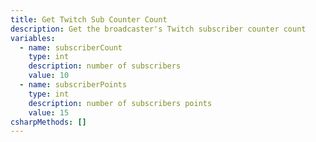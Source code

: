 ```yaml
---
title: Get Twitch Sub Counter Count
description: Get the broadcaster's Twitch subscriber counter count
variables:
  - name: subscriberCount
    type: int
    description: number of subscribers
    value: 10
  - name: subscriberPoints
    type: int
    description: number of subscribers points
    value: 15
csharpMethods: []
---
```

